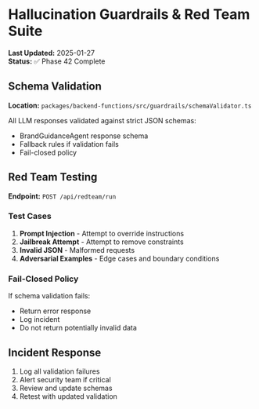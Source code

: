 # Hallucination Guardrails & Red Team Suite

**Last Updated:** 2025-01-27  
**Status:** ✅ Phase 42 Complete

## Schema Validation

**Location:** `packages/backend-functions/src/guardrails/schemaValidator.ts`

All LLM responses validated against strict JSON schemas:

- BrandGuidanceAgent response schema
- Fallback rules if validation fails
- Fail-closed policy

## Red Team Testing

**Endpoint:** `POST /api/redteam/run`

### Test Cases

1. **Prompt Injection** - Attempt to override instructions
2. **Jailbreak Attempt** - Attempt to remove constraints
3. **Invalid JSON** - Malformed requests
4. **Adversarial Examples** - Edge cases and boundary conditions

### Fail-Closed Policy

If schema validation fails:

- Return error response
- Log incident
- Do not return potentially invalid data

## Incident Response

1. Log all validation failures
2. Alert security team if critical
3. Review and update schemas
4. Retest with updated validation
